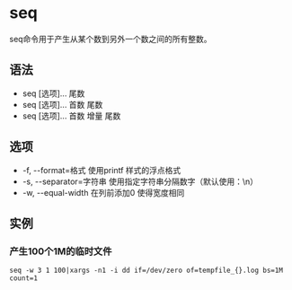 # seq

seq命令用于产生从某个数到另外一个数之间的所有整数。

## 语法

* seq [选项]... 尾数
* seq [选项]... 首数 尾数
* seq [选项]... 首数 增量 尾数

## 选项

* -f, --format=格式        使用printf 样式的浮点格式
* -s, --separator=字符串   使用指定字符串分隔数字（默认使用：\n）
* -w, --equal-width        在列前添加0 使得宽度相同

## 实例

### 产生100个1M的临时文件

	seq -w 3 1 100|xargs -n1 -i dd if=/dev/zero of=tempfile_{}.log bs=1M count=1